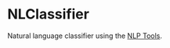 # NLClassifier

Natural language classifier using the <a href="https://github.com/jabolina/NLP_Tools">NLP Tools</a>.
